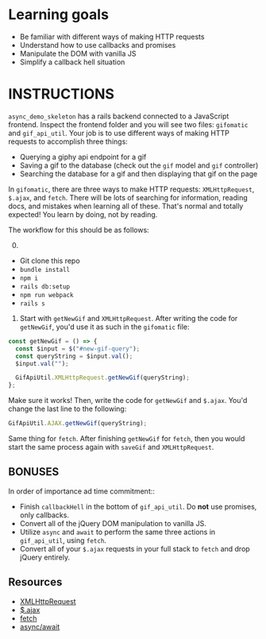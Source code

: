 # Learning goals

- Be familiar with different ways of making HTTP requests
- Understand how to use callbacks and promises
- Manipulate the DOM with vanilla JS
- Simplify a callback hell situation

# INSTRUCTIONS

`async_demo_skeleton` has a rails backend connected to a JavaScript frontend. Inspect the frontend folder and you will see two files: `gifomatic` and `gif_api_util`. Your job is to use different ways of making HTTP requests to accomplish three things:

- Querying a giphy api endpoint for a gif
- Saving a gif to the database (check out the `gif` model and `gif` controller)
- Searching the database for a gif and then displaying that gif on the page

In `gifomatic`, there are three ways to make HTTP requests: `XMLHttpRequest`, `$.ajax`, and `fetch`. There will be lots of searching for information, reading docs, and mistakes when learning all of these. That's normal and totally expected! You learn by doing, not by reading.

The workflow for this should be as follows:

0.

- Git clone this repo
- `bundle install`
- `npm i`
- `rails db:setup`
- `npm run webpack`
- `rails s`

1. Start with `getNewGif` and `XMLHttpRequest`. After writing the code for `getNewGif`, you'd use it as such in the `gifomatic` file:

```js
const getNewGif = () => {
  const $input = $("#new-gif-query");
  const queryString = $input.val();
  $input.val("");

  GifApiUtil.XMLHttpRequest.getNewGif(queryString);
};
```

Make sure it works! Then, write the code for `getNewGif` and `$.ajax`. You'd change the last line to the following:

```js
GifApiUtil.AJAX.getNewGif(queryString);
```

Same thing for `fetch`. After finishing `getNewGif` for `fetch`, then you would start the same process again with `saveGif` and `XMLHttpRequest`.

## BONUSES

In order of importance ad time commitment::

- Finish `callbackHell` in the bottom of `gif_api_util`. Do **not** use promises, only callbacks.
- Convert all of the jQuery DOM manipulation to vanilla JS.
- Utilize `async` and `await` to perform the same three actions in `gif_api_util`, using `fetch`.
- Convert all of your `$.ajax` requests in your full stack to `fetch` and drop jQuery entirely.

## Resources

- [XMLHttpRequest](https://developer.mozilla.org/en-US/docs/Web/API/XMLHttpRequest)
- [\$.ajax](http://api.jquery.com/jquery.ajax/)
- [fetch](https://developer.mozilla.org/en-US/docs/Web/API/Fetch_API/Using_Fetch)
- [async/await](https://developer.mozilla.org/en-US/docs/Web/JavaScript/Reference/Statements/async_function)
